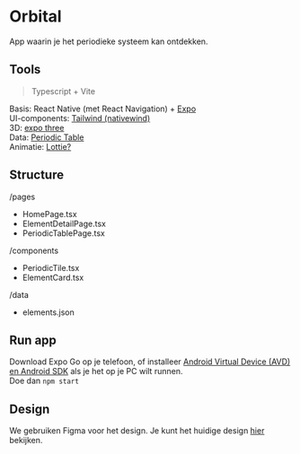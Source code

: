 # Orbital
App waarin je het periodieke systeem kan ontdekken.

## Tools
> Typescript + Vite

Basis: React Native (met React Navigation) + [Expo](https://expo.dev/)<br>
UI-components: [Tailwind (nativewind)](https://www.nativewind.dev/)<br>
3D: [expo three](https://github.com/expo/expo-three)<br>
Data: [Periodic Table](https://github.com/Bowserinator/Periodic-Table-JSON)<br>
Animatie: [Lottie?](https://lottiefiles.com/)<br>


## Structure
/pages
  - HomePage.tsx
  - ElementDetailPage.tsx
  - PeriodicTablePage.tsx

/components
  - PeriodicTile.tsx
  - ElementCard.tsx

/data
  - elements.json


## Run app
Download Expo Go op je telefoon, of installeer [Android Virtual Device (AVD) en Android SDK](https://developer.android.com/studio) als je het op je PC wilt runnen.<br>
Doe dan ```npm start```

## Design
We gebruiken Figma voor het design. Je kunt het huidige design [hier](https://www.figma.com/proto/fWhNZn8hZoLgM31EXnUJDz/Orbital?node-id=1-183&p=f&t=U7aaOaZebKMwMM80-1&scaling=scale-down&content-scaling=fixed&page-id=0%3A1&starting-point-node-id=1%3A5&show-proto-sidebar=1) bekijken.